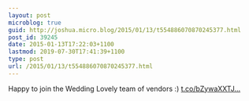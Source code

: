 ```yaml
---
layout: post
microblog: true
guid: http://joshua.micro.blog/2015/01/13/t554886070870245377.html
post_id: 39245
date: 2015-01-13T17:22:03+1100
lastmod: 2019-07-30T17:41:39+1100
type: post
url: /2015/01/13/t554886070870245377.html
---
```

Happy to join the Wedding Lovely team of vendors :) [t.co/bZywaXXTJ...](http://t.co/bZywaXXTJR)
